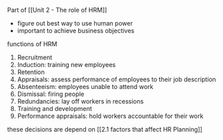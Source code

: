 Part of [[Unit 2 - The role of HRM]] 
- figure out best way to use human power
- important to achieve business objectives

functions of HRM
1. Recruitment
2. Induction: training new employees
3. Retention 
4. Appraisals: assess performance of employees to their job description
5. Absenteeism: employees unable to attend work
6. Dismissal: firing people
7. Redundancies: lay off workers in recessions
8. Training and development
9. Performance appraisals: hold workers accountable for their work


these decisions are depend on [[2.1 factors that affect HR Planning]]